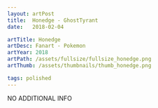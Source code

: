 ```yaml
---
layout: artPost
title:  Honedge - GhostTyrant
date:   2018-02-04

artTitle: Honedge
artDesc: Fanart - Pokemon
artYear: 2018
artPath: /assets/fullsize/fullsize_honedge.png
artThumb: /assets/thumbnails/thumb_honedge.png

tags: polished
---
```


NO ADDITIONAL INFO